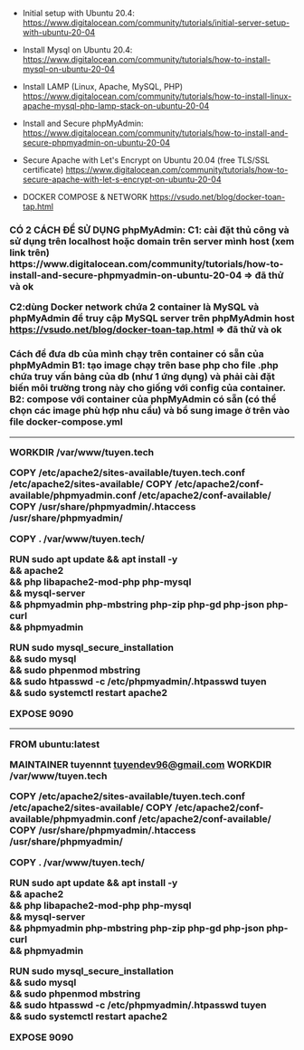 

* Initial setup with Ubuntu 20.4: 
https://www.digitalocean.com/community/tutorials/initial-server-setup-with-ubuntu-20-04

* Install Mysql on Ubuntu 20.4:
https://www.digitalocean.com/community/tutorials/how-to-install-mysql-on-ubuntu-20-04

* Install LAMP (Linux, Apache, MySQL, PHP)
https://www.digitalocean.com/community/tutorials/how-to-install-linux-apache-mysql-php-lamp-stack-on-ubuntu-20-04

* Install and Secure phpMyAdmin:
https://www.digitalocean.com/community/tutorials/how-to-install-and-secure-phpmyadmin-on-ubuntu-20-04

* Secure Apache with Let's Encrypt on Ubuntu 20.04 (free TLS/SSL certificate)
https://www.digitalocean.com/community/tutorials/how-to-secure-apache-with-let-s-encrypt-on-ubuntu-20-04


* DOCKER COMPOSE & NETWORK
https://vsudo.net/blog/docker-toan-tap.html

<h3> CÓ 2 CÁCH ĐỂ SỬ DỤNG phpMyAdmin:
C1: cài đặt thủ công và sử dụng trên localhost hoặc domain trên server mình host (xem link trên)
https://www.digitalocean.com/community/tutorials/how-to-install-and-secure-phpmyadmin-on-ubuntu-20-04 => đã thử và ok

C2:dùng Docker network chứa 2 container là MySQL và phpMyAdmin để truy cập MySQL server trên phpMyAdmin host
https://vsudo.net/blog/docker-toan-tap.html => đã thử và ok

<h3> Cách để đưa db của mình chạy trên container có sẵn của phpMyAdmin
B1: tạo image chạy trên base php cho file .php chứa truy vấn bảng của db (như 1 ứng dụng) và phải cài đặt biến môi trường trong này cho giống với config của container.
B2: compose với container của phpMyAdmin có sẵn (có thể chọn các image phù hợp nhu cầu) và bổ sung image ở trên vào file docker-compose.yml 


--------------------------------------------------


WORKDIR /var/www/tuyen.tech

COPY /etc/apache2/sites-available/tuyen.tech.conf /etc/apache2/sites-available/
COPY /etc/apache2/conf-available/phpmyadmin.conf /etc/apache2/conf-available/
COPY /usr/share/phpmyadmin/.htaccess /usr/share/phpmyadmin/

COPY . /var/www/tuyen.tech/

RUN sudo apt update && apt install -y \
&& apache2 \
&& php libapache2-mod-php php-mysql \
&& mysql-server \
&& phpmyadmin php-mbstring php-zip php-gd php-json php-curl \
&& phpmyadmin 

RUN sudo mysql_secure_installation \
&& sudo mysql \
&& sudo phpenmod mbstring \
&& sudo htpasswd -c /etc/phpmyadmin/.htpasswd tuyen \
&& sudo systemctl restart apache2 

EXPOSE 9090


--------------------------
FROM ubuntu:latest

MAINTAINER tuyennnt <tuyendev96@gmail.com>
WORKDIR /var/www/tuyen.tech

COPY /etc/apache2/sites-available/tuyen.tech.conf /etc/apache2/sites-available/
COPY /etc/apache2/conf-available/phpmyadmin.conf /etc/apache2/conf-available/
COPY /usr/share/phpmyadmin/.htaccess /usr/share/phpmyadmin/

COPY . /var/www/tuyen.tech/

RUN sudo apt update && apt install -y \
&& apache2 \
&& php libapache2-mod-php php-mysql \
&& mysql-server \
&& phpmyadmin php-mbstring php-zip php-gd php-json php-curl \
&& phpmyadmin 

RUN sudo mysql_secure_installation \
&& sudo mysql \
&& sudo phpenmod mbstring \
&& sudo htpasswd -c /etc/phpmyadmin/.htpasswd tuyen \
&& sudo systemctl restart apache2 

EXPOSE 9090

